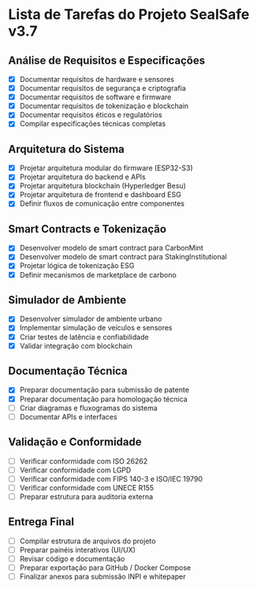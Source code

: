 # Lista de Tarefas do Projeto SealSafe v3.7

## Análise de Requisitos e Especificações
- [x] Documentar requisitos de hardware e sensores
- [x] Documentar requisitos de segurança e criptografia
- [x] Documentar requisitos de software e firmware
- [x] Documentar requisitos de tokenização e blockchain
- [x] Documentar requisitos éticos e regulatórios
- [x] Compilar especificações técnicas completas

## Arquitetura do Sistema
- [x] Projetar arquitetura modular do firmware (ESP32-S3)
- [x] Projetar arquitetura do backend e APIs
- [x] Projetar arquitetura blockchain (Hyperledger Besu)
- [x] Projetar arquitetura de frontend e dashboard ESG
- [x] Definir fluxos de comunicação entre componentes

## Smart Contracts e Tokenização
- [x] Desenvolver modelo de smart contract para CarbonMint
- [x] Desenvolver modelo de smart contract para StakingInstitutional
- [x] Projetar lógica de tokenização ESG
- [x] Definir mecanismos de marketplace de carbono

## Simulador de Ambiente
- [x] Desenvolver simulador de ambiente urbano
- [x] Implementar simulação de veículos e sensores
- [x] Criar testes de latência e confiabilidade
- [x] Validar integração com blockchain

## Documentação Técnica
- [x] Preparar documentação para submissão de patente
- [x] Preparar documentação para homologação técnica
- [ ] Criar diagramas e fluxogramas do sistema
- [ ] Documentar APIs e interfaces

## Validação e Conformidade
- [ ] Verificar conformidade com ISO 26262
- [ ] Verificar conformidade com LGPD
- [ ] Verificar conformidade com FIPS 140-3 e ISO/IEC 19790
- [ ] Verificar conformidade com UNECE R155
- [ ] Preparar estrutura para auditoria externa

## Entrega Final
- [ ] Compilar estrutura de arquivos do projeto
- [ ] Preparar painéis interativos (UI/UX)
- [ ] Revisar código e documentação
- [ ] Preparar exportação para GitHub / Docker Compose
- [ ] Finalizar anexos para submissão INPI e whitepaper
